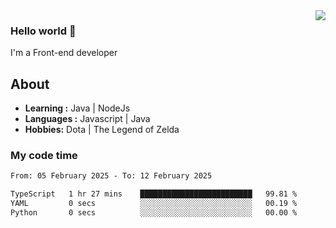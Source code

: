<img align='right' src="https://github-readme-stats.vercel.app/api?username=jumodada&show_icons=true&theme=vue">

### Hello world 👋

I'm a Front-end developer 
    
## About
-  **Learning :** Java | NodeJs
-  **Languages :** Javascript | Java
-  **Hobbies:** Dota | The Legend of Zelda

### My code time

<!--START_SECTION:waka-->

```txt
From: 05 February 2025 - To: 12 February 2025

TypeScript   1 hr 27 mins    █████████████████████████   99.81 %
YAML         0 secs          ░░░░░░░░░░░░░░░░░░░░░░░░░   00.19 %
Python       0 secs          ░░░░░░░░░░░░░░░░░░░░░░░░░   00.00 %
```

<!--END_SECTION:waka-->
